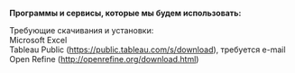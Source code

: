 <b>Программы и сервисы, которые мы будем использовать:</b>

Требующие скачивания и установки:<br>
Microsoft Excel<br>
Tableau Public (https://public.tableau.com/s/download), требуется e-mail<br>
Open Refine (http://openrefine.org/download.html)
